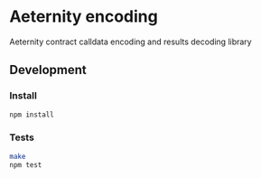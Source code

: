 # Aeternity encoding

Aeternity contract calldata encoding and results decoding library

## Development

### Install
```bash
npm install
```

### Tests

```bash
make
npm test
```
